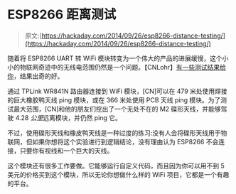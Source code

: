 # ESP8266 距离测试

> 原文:[https://hackaday.com/2014/09/26/esp8266-distance-testing/](https://hackaday.com/2014/09/26/esp8266-distance-testing/)

随着将 ESP8266 UART 转 WiFi 模块转变为一个伟大的产品的进展缓慢，这个小小的物联网奇迹中的无线电范围仍然是一个问题。【CNLohr】[有一些测试结果给你](https://www.youtube.com/watch?v=7BYdZ_24yg0)，结果出奇的好。

通过 TPLink WR841N 路由器连接到 WiFi 模块，[CN]可以在 479 米处使用焊接的巨大橡胶鸭天线 ping 模块，或在 366 米处使用 PCB 天线 ping 模块。为了测试最大范围，[CN]和他的朋友们挖出了一个无处不在的 M2 碟形天线，并能够驾驶 4.28 *公里*远离模块，并仍然 ping 它。

不过，使用碟形天线和橡皮鸭天线是一种过度的练习:没有人会将碟形天线用于物联网，但如果你想将这个实验进行到逻辑结论，没有理由认为 ESP8266 不会连接，只要你有视线和一个巨大的天线。

这个模块还有很多工作要做。它能够运行自定义代码，而且因为你可以用不到 5 美元的价格买到这个模块，所以无论你想做什么样的 WiFi 项目，它都是一个有趣的平台。